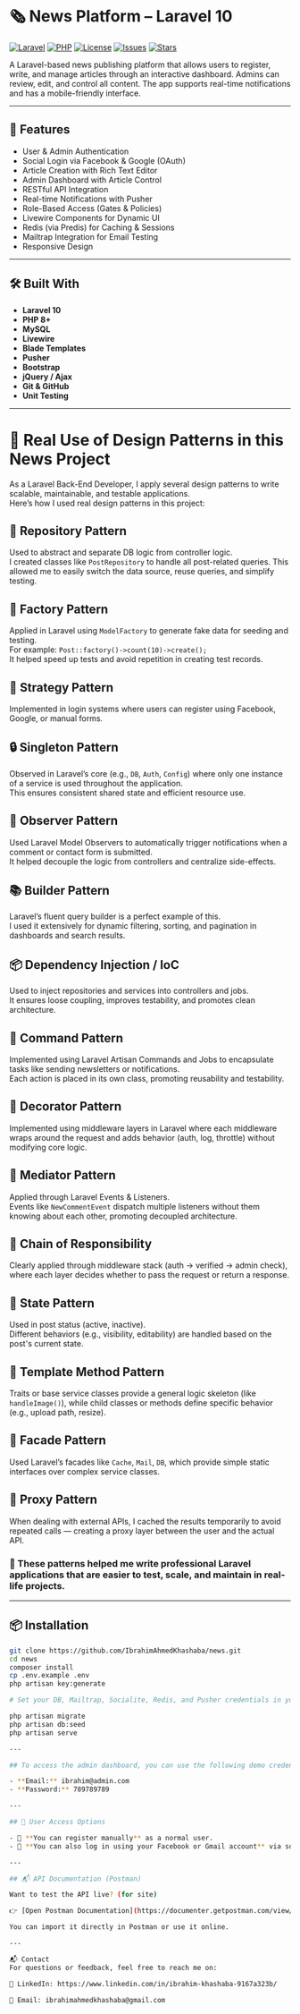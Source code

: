 # 🗞️ News Platform – Laravel 10

[![Laravel](https://img.shields.io/badge/Laravel-10.x-red?style=flat&logo=laravel&logoColor=white)](https://laravel.com)
[![PHP](https://img.shields.io/badge/PHP-8.1-blue?style=flat&logo=php&logoColor=white)](https://www.php.net/)
[![License](https://img.shields.io/github/license/IbrahimAhmedKhashaba/news)](LICENSE)
[![Issues](https://img.shields.io/github/issues/IbrahimAhmedKhashaba/news)](https://github.com/IbrahimAhmedKhashaba/news/issues)
[![Stars](https://img.shields.io/github/stars/IbrahimAhmedKhashaba/news?style=social)](https://github.com/IbrahimAhmedKhashaba/news/stargazers)

A Laravel-based news publishing platform that allows users to register, write, and manage articles through an interactive dashboard. Admins can review, edit, and control all content. The app supports real-time notifications and has a mobile-friendly interface.

---

## 🚀 Features

- User & Admin Authentication
- Social Login via Facebook & Google (OAuth)
- Article Creation with Rich Text Editor
- Admin Dashboard with Article Control
- RESTful API Integration
- Real-time Notifications with Pusher
- Role-Based Access (Gates & Policies)
- Livewire Components for Dynamic UI
- Redis (via Predis) for Caching & Sessions
- Mailtrap Integration for Email Testing
- Responsive Design

---

## 🛠️ Built With

- **Laravel 10**
- **PHP 8+**
- **MySQL**
- **Livewire**
- **Blade Templates**
- **Pusher**
- **Bootstrap**
- **jQuery / Ajax**
- **Git & GitHub**
- **Unit Testing**

---

# 🧠 Real Use of Design Patterns in this News Project

As a Laravel Back-End Developer, I apply several design patterns to write scalable, maintainable, and testable applications.  
Here’s how I used real design patterns in this project:

## 🔁 Repository Pattern  
Used to abstract and separate DB logic from controller logic.  
I created classes like `PostRepository` to handle all post-related queries. This allowed me to easily switch the data source, reuse queries, and simplify testing.

## 🧱 Factory Pattern  
Applied in Laravel using `ModelFactory` to generate fake data for seeding and testing.  
For example: `Post::factory()->count(10)->create();`  
It helped speed up tests and avoid repetition in creating test records.

## 🎯 Strategy Pattern  
Implemented in login systems where users can register using Facebook, Google, or manual forms.  

## 🔒 Singleton Pattern  
Observed in Laravel’s core (e.g., `DB`, `Auth`, `Config`) where only one instance of a service is used throughout the application.  
This ensures consistent shared state and efficient resource use.

## 👀 Observer Pattern  
Used Laravel Model Observers to automatically trigger notifications when a comment or contact form is submitted.  
It helped decouple the logic from controllers and centralize side-effects.

## 📚 Builder Pattern  
Laravel’s fluent query builder is a perfect example of this.  
I used it extensively for dynamic filtering, sorting, and pagination in dashboards and search results.

## 📦 Dependency Injection / IoC  
Used to inject repositories and services into controllers and jobs.  
It ensures loose coupling, improves testability, and promotes clean architecture.

## 🧪 Command Pattern  
Implemented using Laravel Artisan Commands and Jobs to encapsulate tasks like sending newsletters or notifications.  
Each action is placed in its own class, promoting reusability and testability.

## 🔁 Decorator Pattern  
Implemented using middleware layers in Laravel where each middleware wraps around the request and adds behavior (auth, log, throttle) without modifying core logic.

## 📡 Mediator Pattern  
Applied through Laravel Events & Listeners.  
Events like `NewCommentEvent` dispatch multiple listeners without them knowing about each other, promoting decoupled architecture.

## 🔀 Chain of Responsibility  
Clearly applied through middleware stack (auth → verified → admin check), where each layer decides whether to pass the request or return a response.

## 🧠 State Pattern  
Used in post status (active, inactive).  
Different behaviors (e.g., visibility, editability) are handled based on the post's current state.

## 🧱 Template Method Pattern  
Traits or base service classes provide a general logic skeleton (like `handleImage()`), while child classes or methods define specific behavior (e.g., upload path, resize).

## 👥 Facade Pattern  
Used Laravel’s facades like `Cache`, `Mail`, `DB`, which provide simple static interfaces over complex service classes.

## 🔐 Proxy Pattern  
When dealing with external APIs, I cached the results temporarily to avoid repeated calls — creating a proxy layer between the user and the actual API.

### 💬 These patterns helped me write professional Laravel applications that are easier to test, scale, and maintain in real-life projects.

---

## 📦 Installation

```bash
git clone https://github.com/IbrahimAhmedKhashaba/news.git
cd news
composer install
cp .env.example .env
php artisan key:generate

# Set your DB, Mailtrap, Socialite, Redis, and Pusher credentials in your .env

php artisan migrate
php artisan db:seed
php artisan serve

---

## To access the admin dashboard, you can use the following demo credentials:

- **Email:** ibrahim@admin.com  
- **Password:** 789789789

---

## 👤 User Access Options

- 📝 **You can register manually** as a normal user.
- 🔗 **You can also log in using your Facebook or Gmail account** via social login integration (OAuth).

---

## 📬 API Documentation (Postman)

Want to test the API live? (for site)

👉 [Open Postman Documentation](https://documenter.getpostman.com/view/40282253/2sAYk7S4LM)

You can import it directly in Postman or use it online.

---

📬 Contact
For questions or feedback, feel free to reach me on:

💼 LinkedIn: https://www.linkedin.com/in/ibrahim-khashaba-9167a323b/

📧 Email: ibrahimahmedkhashaba@gmail.com

